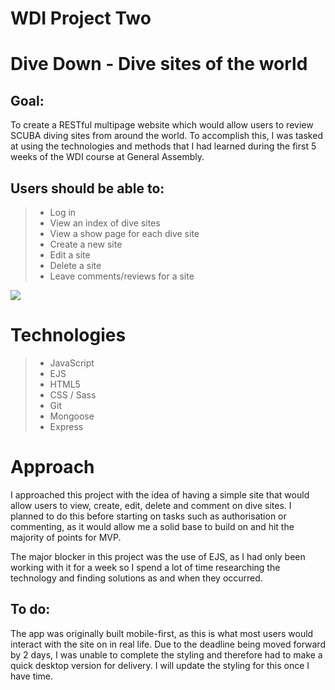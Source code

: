 # WDI Project Two

# Dive Down - Dive sites of the world

## Goal:

To create a RESTful multipage website which would allow users to review SCUBA diving sites from around the world. To accomplish this, I was tasked at using the technologies and methods that I had learned during the first 5 weeks of the WDI course at General Assembly.

## Users should be able to:

> - Log in
> - View an index of dive sites
> - View a show page for each dive site
> - Create a new site
> - Edit a site
> - Delete a site
> - Leave comments/reviews for a site

<img src="./public/images/dive-down-comment.gif">

# Technologies

> - JavaScript
> - EJS
> - HTML5
> - CSS / Sass
> - Git  
> - Mongoose
> - Express

# Approach

I approached this project with the idea of having a simple site that would allow users to view, create, edit, delete and comment on dive sites.
I planned to do this before starting on tasks such as authorisation or commenting, as it would allow me a solid base to build on and hit the majority of points for MVP.

The major blocker in this project was the use of EJS, as I had only been working with it for a week so I spend a lot of time researching the technology and finding solutions as and when they occurred.

## To do:

The app was originally built mobile-first, as this is what most users would interact with the site on in real life. Due to the deadline being moved forward by 2 days, I was unable to complete the styling and therefore had to make a quick desktop version for delivery. I will update the styling for this once I have time.
